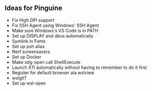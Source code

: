 ## Ideas for Pinguine

* Fix High DPI support
* Fix SSH Agent using Windows' SSH Agent
* Make sure Windows's VS Code is in PATH
* Set up DISPLAY and dbus automatically
* Symlink in Fonts
* Set up psh alias
* Nerf screensavers
* Set up Docker
* Make xdg-open call ShellExecute
* Launch X11 automatically without having to remember to do it first
* Register for default browser ala wslview
* wslgit?
* Set up wsl-open
